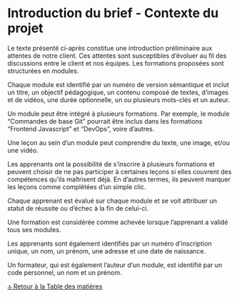 # Introduction du brief - Contexte du projet

Le texte présenté ci-après constitue une introduction préliminaire aux attentes de notre client. Ces attentes sont susceptibles d’évoluer au fil des discussions entre le client et nos équipes. Les formations proposées sont structurées en modules.

Chaque module est identifié par un numéro de version sémantique et inclut un titre, un objectif pédagogique, un contenu composé de textes, d’images et de vidéos, une durée optionnelle, un ou plusieurs mots-clés et un auteur.

Un module peut être intégré à plusieurs formations. Par exemple, le module “Commandes de base Git” pourrait être inclus dans les formations “Frontend Javascript” et “DevOps”, voire d’autres.

Une leçon au sein d’un module peut comprendre du texte, une image, et/ou une vidéo.

Les apprenants ont la possibilité de s’inscrire à plusieurs formations et peuvent choisir de ne pas participer à certaines leçons si elles couvrent des compétences qu’ils maîtrisent déjà. En d’autres termes, ils peuvent marquer les leçons comme complétées d’un simple clic.

Chaque apprenant est évalué sur chaque module et se voit attribuer un statut de réussite ou d’échec à la fin de celui-ci.

Une formation est considérée comme achevée lorsque l’apprenant a validé tous ses modules.

Les apprenants sont également identifiés par un numéro d’inscription unique, un nom, un prénom, une adresse et une date de naissance.

Un formateur, qui est également l’auteur d’un module, est identifié par un code personnel, un nom et un prénom.

[🔝 Retour à la Table des matières](../../README.md#table-des-matieres)
